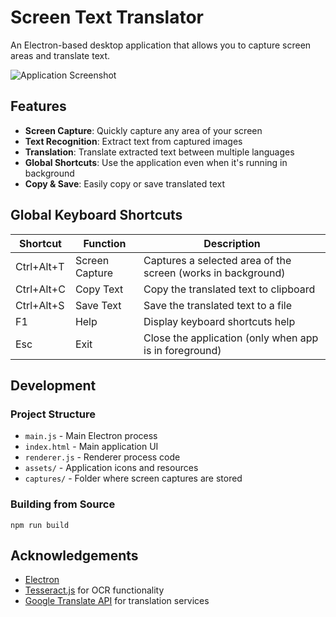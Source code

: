 # Screen Text Translator

An Electron-based desktop application that allows you to capture screen areas and translate text.

![Application Screenshot](assets/icon.png)

## Features

- **Screen Capture**: Quickly capture any area of your screen
- **Text Recognition**: Extract text from captured images
- **Translation**: Translate extracted text between multiple languages
- **Global Shortcuts**: Use the application even when it's running in background
- **Copy & Save**: Easily copy or save translated text


## Global Keyboard Shortcuts

| Shortcut | Function | Description |
|----------|----------|-------------|
| Ctrl+Alt+T | Screen Capture | Captures a selected area of the screen (works in background) |
| Ctrl+Alt+C | Copy Text | Copy the translated text to clipboard |
| Ctrl+Alt+S | Save Text | Save the translated text to a file |
| F1 | Help | Display keyboard shortcuts help |
| Esc | Exit | Close the application (only when app is in foreground) |

## Development

### Project Structure
- `main.js` - Main Electron process
- `index.html` - Main application UI
- `renderer.js` - Renderer process code
- `assets/` - Application icons and resources
- `captures/` - Folder where screen captures are stored

### Building from Source
```
npm run build
```

## Acknowledgements

- [Electron](https://www.electronjs.org/)
- [Tesseract.js](https://tesseract.projectnaptha.com/) for OCR functionality
- [Google Translate API](https://cloud.google.com/translate) for translation services 